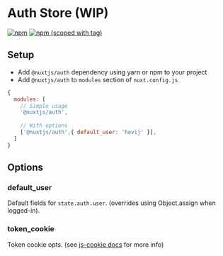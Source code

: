 # Auth Store (WIP)
[![npm](https://img.shields.io/npm/dt/@nuxtjs/auth.svg?style=flat-square)](https://npmjs.com/package/@nuxtjs/auth)
[![npm (scoped with tag)](https://img.shields.io/npm/v/@nuxtjs/auth/latest.svg?style=flat-square)](https://npmjs.com/package/@nuxtjs/auth)

## Setup
- Add `@nuxtjs/auth` dependency using yarn or npm to your project
- Add `@nuxtjs/auth` to `modules` section of `nuxt.config.js`
```js
{
  modules: [
    // Simple usage
    '@nuxtjs/auth',
  
    // With options 
    ['@nuxtjs/auth',{ default_user: 'havij' }],
  ]
}
````

## Options

### default_user
Default fields for `state.auth.user`. (overrides using Object.assign when logged-in).

### token_cookie
Token cookie opts. (see [js-cookie docs](https://github.com/js-cookie/js-cookie) for more info)
